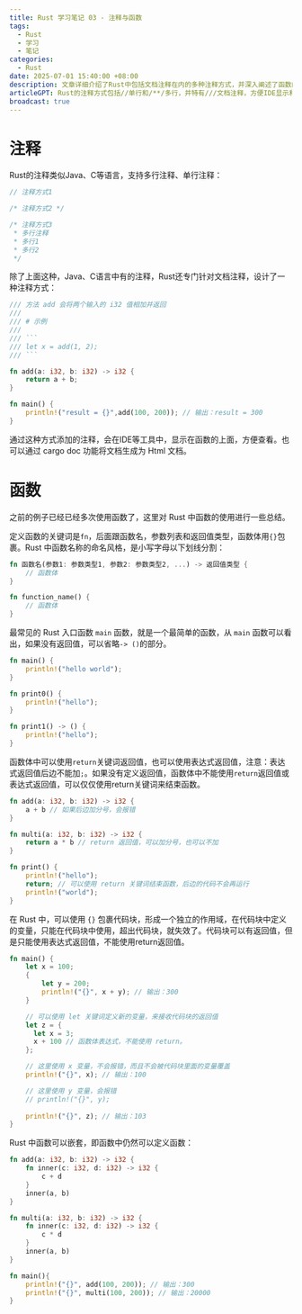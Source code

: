 ```yaml
---
title: Rust 学习笔记 03 - 注释与函数
tags:
  - Rust
  - 学习
  - 笔记
categories:
  - Rust
date: 2025-07-01 15:40:00 +08:00
description: 文章详细介绍了Rust中包括文档注释在内的多种注释方式，并深入阐述了函数的定义、参数、返回值、作用域以及嵌套使用等核心特性。
articleGPT: Rust的注释方式包括//单行和/**/多行，并特有///文档注释，方便IDE显示和生成文档。Rust函数使用fn定义，遵循`fn 函数名(参数:类型) -> 返回值类型 {}`语法，函数名常使用小写下划线。`main`是入口函数，无返回值时可省略类型声明。函数可通过`return`关键词或最后一行表达式返回值（后者不带分号）。代码块`{}`可创建独立作用域并作为表达式返回值。Rust函数支持嵌套定义。
broadcast: true
---
```


# 注释

Rust的注释类似Java、C等语言，支持多行注释、单行注释：

```rust
// 注释方式1

/* 注释方式2 */

/* 注释方式3
 * 多行注释
 * 多行1
 * 多行2
 */
```

除了上面这种，Java、C语言中有的注释，Rust还专门针对文档注释，设计了一种注释方式：

```rust
/// 方法 add 会将两个输入的 i32 值相加并返回
/// 
/// # 示例 
/// 
/// ``` 
/// let x = add(1, 2); 
/// ``` 

fn add(a: i32, b: i32) -> i32 {
    return a + b;
}

fn main() {
    println!("result = {}",add(100, 200)); // 输出：result = 300
}
```

通过这种方式添加的注释，会在IDE等工具中，显示在函数的上面，方便查看。也可以通过 cargo doc 功能将文档生成为 Html 文档。

# 函数

之前的例子已经已经多次使用函数了，这里对 Rust 中函数的使用进行一些总结。

定义函数的关键词是`fn`，后面跟函数名，参数列表和返回值类型，函数体用`{}`包裹。Rust 中函数名称的命名风格，是小写字母以下划线分割：

```rust
fn 函数名(参数1: 参数类型1, 参数2: 参数类型2, ...) -> 返回值类型 {
    // 函数体
}

fn function_name() {
    // 函数体
}
```

最常见的 Rust 入口函数 `main` 函数，就是一个最简单的函数，从 `main` 函数可以看出，如果没有返回值，可以省略`-> ()`的部分。

```rust
fn main() {
    println!("hello world");
}

fn print0() {
    println!("hello");
}

fn print1() -> () {
    println!("hello");
}
```

函数体中可以使用`return`关键词返回值，也可以使用表达式返回值，注意：表达式返回值后边不能加`;`。如果没有定义返回值，函数体中不能使用`return`返回值或表达式返回值，可以仅仅使用return关键词来结束函数。

```rust
fn add(a: i32, b: i32) -> i32 {
    a + b // 如果后边加分号，会报错
}

fn multi(a: i32, b: i32) -> i32 {
    return a * b // return 返回值，可以加分号，也可以不加
}

fn print() {
    println!("hello");
    return; // 可以使用 return 关键词结束函数，后边的代码不会再运行
    println!("world");
}
```

在 Rust 中，可以使用 `{}` 包裹代码块，形成一个独立的作用域，在代码块中定义的变量，只能在代码块中使用，超出代码块，就失效了。代码块可以有返回值，但是只能使用表达式返回值，不能使用return返回值。

```rust
fn main() {
    let x = 100;
    {
        let y = 200;
        println!("{}", x + y); // 输出：300
    }

    // 可以使用 let 关键词定义新的变量，来接收代码块的返回值
    let z = {
      let x = 3;
      x + 100 // 函数体表达式，不能使用 return。
    };

    // 这里使用 x 变量，不会报错，而且不会被代码块里面的变量覆盖
    println!("{}", x); // 输出：100

    // 这里使用 y 变量，会报错
    // println!("{}", y);
    
    println!("{}", z); // 输出：103
}
```

Rust 中函数可以嵌套，即函数中仍然可以定义函数：

```rust
fn add(a: i32, b: i32) -> i32 {
    fn inner(c: i32, d: i32) -> i32 {
        c + d
    }
    inner(a, b)
}

fn multi(a: i32, b: i32) -> i32 {
    fn inner(c: i32, d: i32) -> i32 {
        c * d
    }
    inner(a, b)
}

fn main(){
    println!("{}", add(100, 200)); // 输出：300
    println!("{}", multi(100, 200)); // 输出：20000 
}
```
